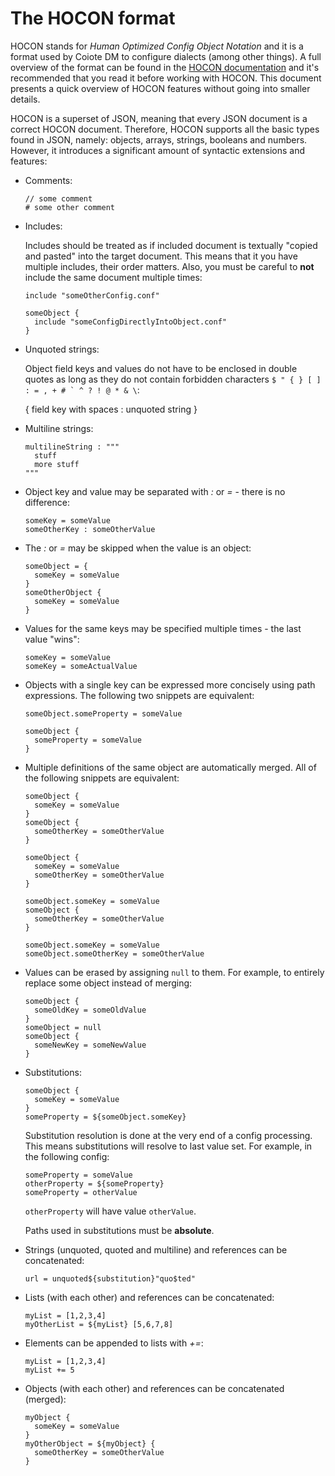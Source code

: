 # The HOCON format

HOCON stands for *Human Optimized Config Object Notation* and it is a format used by Coiote DM to configure dialects (among other things). A full overview of the format can be found in the [HOCON documentation](https://github.com/typesafehub/config/blob/master/HOCON.md) and it's recommended that you read it before working with HOCON.
This document presents a quick overview of HOCON features without going into smaller details.

HOCON is a superset of JSON, meaning that every JSON document is a correct HOCON document. Therefore, HOCON supports
all the basic types found in JSON, namely: objects, arrays, strings, booleans and numbers. However, it introduces a significant amount of syntactic extensions and features:

- Comments:

    ```
    // some comment
    # some other comment
    ```

- Includes:

  Includes should be treated as if included document is textually "copied and pasted" into the target document.
  This means that it you have multiple includes, their order matters. Also, you must be careful to **not** include
  the same document multiple times:

    ```
    include "someOtherConfig.conf"

    someObject {
      include "someConfigDirectlyIntoObject.conf"
    }
    ```

- Unquoted strings:

  Object field keys and values do not have to be enclosed in double quotes as long as they do not contain forbidden
  characters ``$ " { } [ ] : = , + # ` ^ ? ! @ * & \``:

    { field key with spaces : unquoted string }

- Multiline strings:

    ```
    multilineString : """
      stuff
      more stuff
    """
    ```

- Object key and value may be separated with *:* or *=* - there is no difference:

    ```
    someKey = someValue
    someOtherKey : someOtherValue
    ```

- The *:* or *=* may be skipped when the value is an object:

    ```
    someObject = {
      someKey = someValue
    }
    someOtherObject {
      someKey = someValue
    }
    ```

- Values for the same keys may be specified multiple times - the last value "wins":

    ```
    someKey = someValue
    someKey = someActualValue
    ```

- Objects with a single key can be expressed more concisely using path expressions. The following two snippets are equivalent:

    `someObject.someProperty = someValue`

    ```
    someObject {
      someProperty = someValue
    }
    ```

- Multiple definitions of the same object are automatically merged. All of the following snippets are equivalent:

    ```
    someObject {
      someKey = someValue
    }
    someObject {
      someOtherKey = someOtherValue
    }
    ```

    ```
    someObject {
      someKey = someValue
      someOtherKey = someOtherValue
    }
    ```

    ```
    someObject.someKey = someValue
    someObject {
      someOtherKey = someOtherValue
    }
    ```

    ```
    someObject.someKey = someValue
    someObject.someOtherKey = someOtherValue
    ```

- Values can be erased by assigning ``null`` to them. For example, to entirely replace some object instead of merging:

    ```
    someObject {
      someOldKey = someOldValue
    }
    someObject = null
    someObject {
      someNewKey = someNewValue
    }
    ```

- Substitutions:

    ```
    someObject {
      someKey = someValue
    }
    someProperty = ${someObject.someKey}
    ```

  Substitution resolution is done at the very end of a config processing. This means substitutions will resolve to last
  value set. For example, in the following config:

    ```
    someProperty = someValue
    otherProperty = ${someProperty}
    someProperty = otherValue
    ```

  ``otherProperty`` will have value ``otherValue``.

  Paths used in substitutions must be **absolute**.

* Strings (unquoted, quoted and multiline) and references can be concatenated:

    ```
    url = unquoted${substitution}"quo$ted"
    ```

* Lists (with each other) and references can be concatenated:

    ```
    myList = [1,2,3,4]
    myOtherList = ${myList} [5,6,7,8]
    ```

* Elements can be appended to lists with *+=*:

    ```
    myList = [1,2,3,4]
    myList += 5
    ```

* Objects (with each other) and references can be concatenated (merged):

    ```
    myObject {
      someKey = someValue
    }
    myOtherObject = ${myObject} {
      someOtherKey = someOtherValue
    }
    ```
